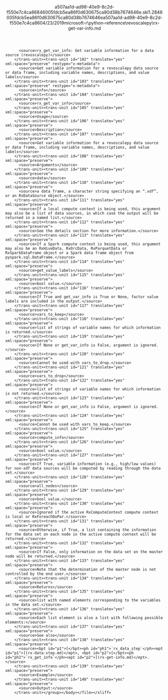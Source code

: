 <?xml version="1.0"?><xliff version="1.2" xmlns="urn:oasis:names:tc:xliff:document:1.2" xmlns:xsi="http://www.w3.org/2001/XMLSchema-instance" xsi:schemaLocation="urn:oasis:names:tc:xliff:document:1.2 xliff-core-1.2-transitional.xsd"><file datatype="xml" original="rx-get-var-info.md" source-language="en-US" target-language="en-US"><header><tool tool-id="mdxliff" tool-name="mdxliff" tool-version="1.0-1931010" tool-company="Microsoft" /><xliffext:skl_file_name xmlns:xliffext="urn:microsoft:content:schema:xliffextensions">a507aa1d-ad98-40e9-8c2d-f550e7c4ca86846005fdcb5ea86f0d630675ca80d38b7674646e.skl</xliffext:skl_file_name><xliffext:version xmlns:xliffext="urn:microsoft:content:schema:xliffextensions">1.2</xliffext:version><xliffext:ms.openlocfilehash xmlns:xliffext="urn:microsoft:content:schema:xliffextensions">846005fdcb5ea86f0d630675ca80d38b7674646e</xliffext:ms.openlocfilehash><xliffext:ms.sourcegitcommit xmlns:xliffext="urn:microsoft:content:schema:xliffextensions">a507aa1d-ad98-40e9-8c2d-f550e7c4ca86</xliffext:ms.sourcegitcommit><xliffext:ms.lasthandoff xmlns:xliffext="urn:microsoft:content:schema:xliffextensions">04/23/2019</xliffext:ms.lasthandoff><xliffext:ms.openlocfilepath xmlns:xliffext="urn:microsoft:content:schema:xliffextensions">microsoft-r\python-reference\revoscalepy\rx-get-var-info.md</xliffext:ms.openlocfilepath></header><body><group id="content" extype="content"><trans-unit id="101" translate="yes" xml:space="preserve" restype="x-metadata">
          <source>rx_get_var_info: Get variable information for a data source (revoscalepy)</source>
        </trans-unit><trans-unit id="102" translate="yes" xml:space="preserve" restype="x-metadata">
          <source>Get variable information for a revoscalepy data source or data frame, including variable names, descriptions, and value labels</source>
        </trans-unit><trans-unit id="103" translate="yes" xml:space="preserve" restype="x-metadata">
          <source>info</source>
        </trans-unit><trans-unit id="104" translate="yes" xml:space="preserve">
          <source>rx_get_var_info</source>
        </trans-unit><trans-unit id="105" translate="yes" xml:space="preserve">
          <source>Usage</source>
        </trans-unit><trans-unit id="106" translate="yes" xml:space="preserve">
          <source>Description</source>
        </trans-unit><trans-unit id="107" translate="yes" xml:space="preserve">
          <source>Get variable information for a revoscalepy data source or data frame, including variable names, descriptions, and value labels</source>
        </trans-unit><trans-unit id="108" translate="yes" xml:space="preserve">
          <source>Arguments</source>
        </trans-unit><trans-unit id="109" translate="yes" xml:space="preserve">
          <source>data</source>
        </trans-unit><trans-unit id="110" translate="yes" xml:space="preserve">
          <source>a data frame, a character string specifying an “.xdf”, or an RxDataSource object.</source>
        </trans-unit><trans-unit id="111" translate="yes" xml:space="preserve">
          <source>If a local compute context is being used, this argument may also be a list of data sources, in which case the output will be returned in a named list.</source>
        </trans-unit><trans-unit id="112" translate="yes" xml:space="preserve">
          <source>See the details section for more information.</source>
        </trans-unit><trans-unit id="113" translate="yes" xml:space="preserve">
          <source>If a Spark compute context is being used, this argument may also be an RxHiveData, RxOrcData, RxParquetData or RxSparkDataFrame object or a Spark data frame object from pyspark.sql.DataFrame.</source>
        </trans-unit><trans-unit id="114" translate="yes" xml:space="preserve">
          <source>get_value_labels</source>
        </trans-unit><trans-unit id="115" translate="yes" xml:space="preserve">
          <source>bool value.</source>
        </trans-unit><trans-unit id="116" translate="yes" xml:space="preserve">
          <source>If True and get_var_info is True or None, factor value labels are included in the output.</source>
        </trans-unit><trans-unit id="117" translate="yes" xml:space="preserve">
          <source>vars_to_keep</source>
        </trans-unit><trans-unit id="118" translate="yes" xml:space="preserve">
          <source>list of strings of variable names for which information is returned.</source>
        </trans-unit><trans-unit id="119" translate="yes" xml:space="preserve">
          <source>If None or get_var_info is False, argument is ignored.</source>
        </trans-unit><trans-unit id="120" translate="yes" xml:space="preserve">
          <source>Cannot be used with vars_to_drop.</source>
        </trans-unit><trans-unit id="121" translate="yes" xml:space="preserve">
          <source>vars_to_drop</source>
        </trans-unit><trans-unit id="122" translate="yes" xml:space="preserve">
          <source>list of strings of variable names for which information is not returned.</source>
        </trans-unit><trans-unit id="123" translate="yes" xml:space="preserve">
          <source>If None or get_var_info is False, argument is ignored.</source>
        </trans-unit><trans-unit id="124" translate="yes" xml:space="preserve">
          <source>Cannot be used with vars_to_keep.</source>
        </trans-unit><trans-unit id="125" translate="yes" xml:space="preserve">
          <source>compute_info</source>
        </trans-unit><trans-unit id="126" translate="yes" xml:space="preserve">
          <source>bool value.</source>
        </trans-unit><trans-unit id="127" translate="yes" xml:space="preserve">
          <source>If True, variable information (e.g., high/low values) for non-xdf data sources will be computed by reading through the data set.</source>
        </trans-unit><trans-unit id="128" translate="yes" xml:space="preserve">
          <source>all_nodes</source>
        </trans-unit><trans-unit id="129" translate="yes" xml:space="preserve">
          <source>bool value.</source>
        </trans-unit><trans-unit id="130" translate="yes" xml:space="preserve">
          <source>Ignored if the active RxComputeContext compute context is local or RxForeachDoPar.</source>
        </trans-unit><trans-unit id="131" translate="yes" xml:space="preserve">
          <source>Otherwise, if True, a list containing the information for the data set on each node in the active compute context will be returned.</source>
        </trans-unit><trans-unit id="132" translate="yes" xml:space="preserve">
          <source>If False, only information on the data set on the master node will be returned.</source>
        </trans-unit><trans-unit id="133" translate="yes" xml:space="preserve">
          <source>Note that the determination of the master node is not controlled by the end user.</source>
        </trans-unit><trans-unit id="134" translate="yes" xml:space="preserve">
          <source>Returns</source>
        </trans-unit><trans-unit id="135" translate="yes" xml:space="preserve">
          <source>list with named elements corresponding to the variables in the data set.</source>
        </trans-unit><trans-unit id="136" translate="yes" xml:space="preserve">
          <source>Each list element is also a list with following possible elements:</source>
        </trans-unit><trans-unit id="137" translate="yes" xml:space="preserve">
          <source>See also</source>
        </trans-unit><trans-unit id="138" translate="yes" xml:space="preserve">
          <source><bpt id="p1">[</bpt><ph id="ph1">`rx_data_step`</ph><ept id="p1">](rx-data-step.md)</ept>, <bpt id="p2">[</bpt><ph id="ph2">`rx_get_info`</ph><ept id="p2">](rx-get-info.md)</ept>.</source>
        </trans-unit><trans-unit id="139" translate="yes" xml:space="preserve">
          <source>Example</source>
        </trans-unit><trans-unit id="140" translate="yes" xml:space="preserve">
          <source>Output:</source>
        </trans-unit></group></body></file></xliff>